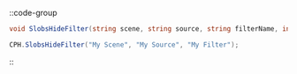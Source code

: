::code-group
  ```csharp [Method]
  void SlobsHideFilter(string scene, string source, string filterName, int connection = 0);
  ```
  ```csharp [Example]
  CPH.SlobsHideFilter("My Scene", "My Source", "My Filter");
  ```
::